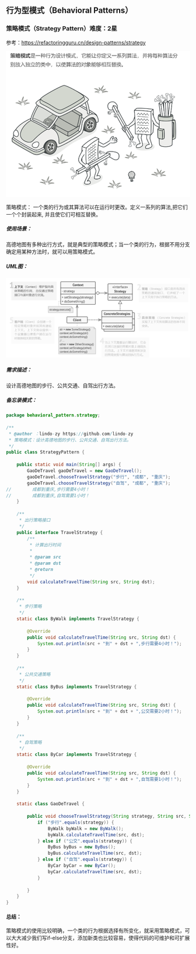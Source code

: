 ## 行为型模式（Behavioral Patterns）

### 策略模式（Strategy Pattern）难度：2星

参考：https://refactoringguru.cn/design-patterns/strategy

![1686927000779](1686927000779.png)

策略模式： 一个类的行为或其算法可以在运行时更改。定义一系列的算法,把它们一个个封装起来, 并且使它们可相互替换。

##### 使用场景：

高德地图有多种出行方式，就是典型的策略模式；当一个类的行为，根据不用分支确定用某种方法时，就可以用策略模式。

##### UML图：

![1686927052965](1686927052965.png)

##### 需求描述：

设计高德地图的步行、公共交通、自驾出行方法。

##### 备忘录模式：

```java
package behavioral_pattern.strategy;

/**
 * @author ：lindo-zy https://github.com/lindo-zy
 * 策略模式：设计高德地图的步行、公共交通、自驾出行方法。
 */
public class StrategyPattern {

    public static void main(String[] args) {
        GaoDeTravel gaoDeTravel = new GaoDeTravel();
        gaoDeTravel.chooseTravelStrategy("步行", "成都", "重庆");
        gaoDeTravel.chooseTravelStrategy("自驾", "成都", "重庆");
//        成都到重庆,步行需要4小时！
//        成都到重庆,自驾需要1小时！
    }

    /**
     * 出行策略接口
     */
    public interface TravelStrategy {
        /**
         * 计算出行时间
         *
         * @param src
         * @param dst
         * @return
         */
        void calculateTravelTime(String src, String dst);
    }

    /**
     * 步行策略
     */
    static class ByWalk implements TravelStrategy {

        @Override
        public void calculateTravelTime(String src, String dst) {
            System.out.println(src + "到" + dst + ",步行需要4小时！");
        }
    }

    /**
     * 公共交通策略
     */
    static class ByBus implements TravelStrategy {

        @Override
        public void calculateTravelTime(String src, String dst) {
            System.out.println(src + "到" + dst + ",公交需要2小时！");
        }
    }

    /**
     * 自驾策略
     */
    static class ByCar implements TravelStrategy {

        @Override
        public void calculateTravelTime(String src, String dst) {
            System.out.println(src + "到" + dst + ",自驾需要1小时！");
        }
    }

    static class GaoDeTravel {

        public void chooseTravelStrategy(String strategy, String src, String dst) {
            if ("步行".equals(strategy)) {
                ByWalk byWalk = new ByWalk();
                byWalk.calculateTravelTime(src, dst);
            } else if ("公交".equals(strategy)) {
                ByBus byBus = new ByBus();
                byBus.calculateTravelTime(src, dst);
            } else if ("自驾".equals(strategy)) {
                ByCar byCar = new ByCar();
                byCar.calculateTravelTime(src, dst);
            }

        }
    }
}

```

#### 总结：

策略模式的使用比较明确，一个类的行为根据选择有所变化，就采用策略模式，可以大大减少我们写if-else分支，添加新类也比较容易，使得代码的可维护和可扩展性好。

